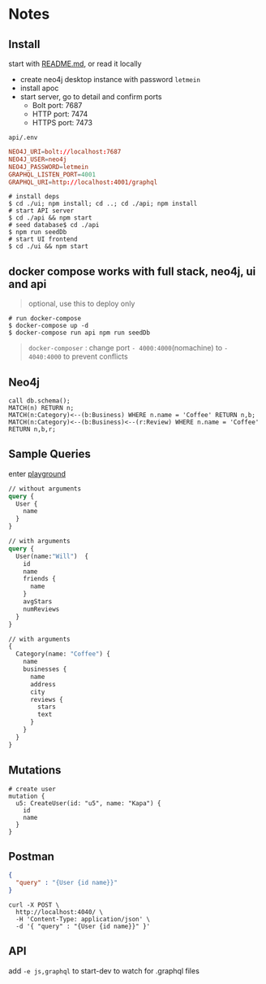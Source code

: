 # Notes

## Install

start with [README.md](https://github.com/grand-stack/grand-stack-starter), or read it locally

- create neo4j desktop instance with password `letmein`
- install apoc
- start server, go to detail and confirm ports 
  - Bolt port: 7687
  - HTTP port: 7474
  - HTTPS port: 7473

`api/.env`

```conf
NEO4J_URI=bolt://localhost:7687
NEO4J_USER=neo4j
NEO4J_PASSWORD=letmein
GRAPHQL_LISTEN_PORT=4001
GRAPHQL_URI=http://localhost:4001/graphql
```

```shell
# install deps
$ cd ./ui; npm install; cd ..; cd ./api; npm install
# start API server
$ cd ./api && npm start
# seed database$ cd ./api
$ npm run seedDb
# start UI frontend
$ cd ./ui && npm start
```

## docker compose works with full stack, neo4j, ui and api

> optional, use this to deploy only

```shell
# run docker-compose
$ docker-compose up -d
$ docker-compose run api npm run seedDb
```

> `docker-composer` : change port `- 4000:4000`(nomachine) to `- 4040:4000` to prevent conflicts

## Neo4j

```neo4j
call db.schema();
MATCH(n) RETURN n;
MATCH(n:Category)<--(b:Business) WHERE n.name = 'Coffee' RETURN n,b;
MATCH(n:Category)<--(b:Business)<--(r:Review) WHERE n.name = 'Coffee' RETURN n,b,r;
```

## Sample Queries

enter [playground](http://localhost:4001/graphql)

```graphql
// without arguments
query {
  User {
    name
  }
}

// with arguments
query {
  User(name:"Will")  {
    id
    name
    friends {
      name
    }
    avgStars
    numReviews
  }
}

// with arguments
{
  Category(name: "Coffee") {
    name
    businesses {
      name
      address
      city
      reviews {
        stars
        text
      }
    }
  }
}
```

## Mutations

```
# create user
mutation {
  u5: CreateUser(id: "u5", name: "Kapa") {
    id
    name
  }
}
```

## Postman

```json
{
  "query" : "{User {id name}}"
}
```

```shell
curl -X POST \
  http://localhost:4040/ \
  -H 'Content-Type: application/json' \
  -d '{ "query" : "{User {id name}}" }'
```

## API

add  `-e js,graphql` to start-dev to watch for .graphql files